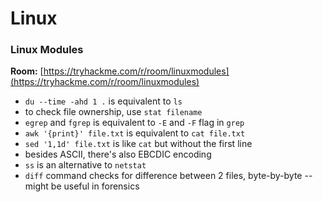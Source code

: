 # Linux

### Linux Modules

**Room:** [https://tryhackme.com/r/room/linuxmodules](https://tryhackme.com/r/room/linuxmodules)

* `du --time -ahd 1 .` is equivalent to `ls`
* to check file ownership, use `stat filename`
* `egrep` and `fgrep` is equivalent to `-E` and `-F` flag in `grep`
* `awk '{print}' file.txt` is equivalent to `cat file.txt`
* `sed '1,1d' file.txt` is like `cat` but without the first line
* besides ASCII, there's also EBCDIC encoding
* `ss` is an alternative to `netstat`
* `diff` command checks for difference between 2 files, byte-by-byte -- might be useful in forensics
